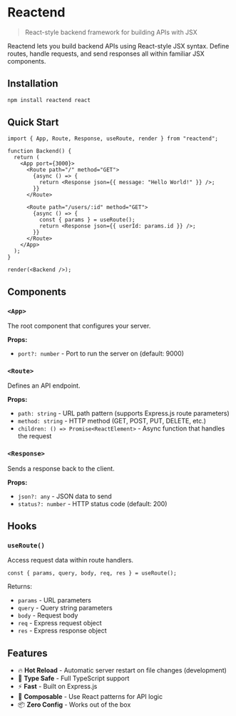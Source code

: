 # Reactend

> React-style backend framework for building APIs with JSX

Reactend lets you build backend APIs using React-style JSX syntax. Define routes, handle requests, and send responses all within familiar JSX components.

## Installation

```bash
npm install reactend react
```

## Quick Start

```tsx
import { App, Route, Response, useRoute, render } from "reactend";

function Backend() {
  return (
    <App port={3000}>
      <Route path="/" method="GET">
        {async () => {
          return <Response json={{ message: "Hello World!" }} />;
        }}
      </Route>

      <Route path="/users/:id" method="GET">
        {async () => {
          const { params } = useRoute();
          return <Response json={{ userId: params.id }} />;
        }}
      </Route>
    </App>
  );
}

render(<Backend />);
```

## Components

### `<App>`

The root component that configures your server.

**Props:**

- `port?: number` - Port to run the server on (default: 9000)

### `<Route>`

Defines an API endpoint.

**Props:**

- `path: string` - URL path pattern (supports Express.js route parameters)
- `method: string` - HTTP method (GET, POST, PUT, DELETE, etc.)
- `children: () => Promise<ReactElement>` - Async function that handles the request

### `<Response>`

Sends a response back to the client.

**Props:**

- `json?: any` - JSON data to send
- `status?: number` - HTTP status code (default: 200)

## Hooks

### `useRoute()`

Access request data within route handlers.

```tsx
const { params, query, body, req, res } = useRoute();
```

Returns:

- `params` - URL parameters
- `query` - Query string parameters
- `body` - Request body
- `req` - Express request object
- `res` - Express response object

## Features

- 🔥 **Hot Reload** - Automatic server restart on file changes (development)
- 🎯 **Type Safe** - Full TypeScript support
- ⚡ **Fast** - Built on Express.js
- 🧩 **Composable** - Use React patterns for API logic
- 📦 **Zero Config** - Works out of the box
